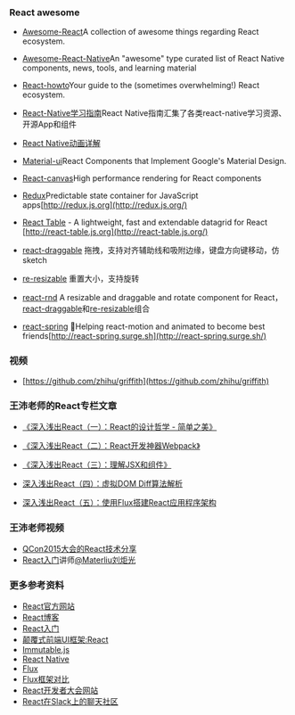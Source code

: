 ### React awesome

* [Awesome-React](https://github.com/enaqx/awesome-react)A collection of awesome things regarding React ecosystem.

* [Awesome-React-Native](https://github.com/jondot/awesome-react-native)An "awesome" type curated list of React Native components, news, tools, and learning material

* [React-howto](https://github.com/petehunt/react-howto)Your guide to the \(sometimes overwhelming!\) React ecosystem.

* [React-Native学习指南](https://github.com/ele828/react-native-guide)React Native指南汇集了各类react-native学习资源、开源App和组件

* [React Native动画详解](https://future-challenger.gitbooks.io/react-native-animation/content/)

* [Material-ui](https://github.com/callemall/material-ui)React Components that Implement Google's Material Design.

* [React-canvas](https://github.com/Flipboard/react-canvas)High performance rendering for React components

* [Redux](https://github.com/rackt/redux)Predictable state container for JavaScript apps[http://redux.js.org](http://redux.js.org/)

* [React Table](http://react-table.js.org) - A lightweight, fast and extendable datagrid for React [http://react-table.js.org](http://react-table.js.org/)

* [react-draggable](https://github.com/nowgoant/react-draggable) 拖拽，支持对齐辅助线和吸附边缘，键盘方向键移动，仿sketch

* [re-resizable](https://github.com/nowgoant/re-resizable) 重置大小，支持旋转

* [react-rnd](https://github.com/nowgoant/react-rnd) A resizable and draggable and rotate component for React，[react-draggable](https://legacy.gitbook.com/book/nowgoant/fek-awesome/edit#)和[re-resizable](https://github.com/nowgoant/re-resizable)组合

* [react-spring](https://github.com/drcmda/react-spring) 🙌Helping react-motion and animated to become best friends[http://react-spring.surge.sh](http://react-spring.surge.sh/)



### 视频

*  [https://github.com/zhihu/griffith](https://github.com/zhihu/griffith)

### 王沛老师的React专栏文章

* [《深入浅出React（一）：React的设计哲学 - 简单之美》](http://www.infoq.com/cn/articles/react-art-of-simplity)

* [《深入浅出React（二）：React开发神器Webpack》](http://www.infoq.com/cn/articles/react-and-webpack)

* [《深入浅出React（三）：理解JSX和组件》](http://www.infoq.com/cn/articles/react-jsx-and-component)

* [深入浅出React（四）：虚拟DOM Diff算法解析](http://www.infoq.com/cn/articles/react-dom-diff)

* [深入浅出React（五）：使用Flux搭建React应用程序架构](http://www.infoq.com/cn/articles/react-flux)

### 王沛老师视频

* [QCon2015大会的React技术分享](http://www.infoq.com/cn/presentations/pracitise-of-reactjs)
* [React入门](http://www.imooc.com/learn/504)讲师[@Materliu刘炬光](https://github.com/materliu)

### 更多参考资料

* [React官方网站](http://facebook.github.io/react/)
* [React博客](http://facebook.github.io/react/blog/)
* [React入门](http://ryanclark.me/getting-started-with-react/)
* [颠覆式前端UI框架:React](http://www.infoq.com/cn/articles/subversion-front-end-ui-development-framework-react)
* [Immutable.js](http://facebook.github.io/immutable-js/)
* [React Native](http://facebook.github.io/react-native/)
* [Flux](https://facebook.github.io/flux/)
* [Flux框架对比](https://github.com/voronianski/flux-comparison)
* [React开发者大会网站](http://conf.reactjs.com/index.html)
* [React在Slack上的聊天社区](http://reactiflux.com/)



